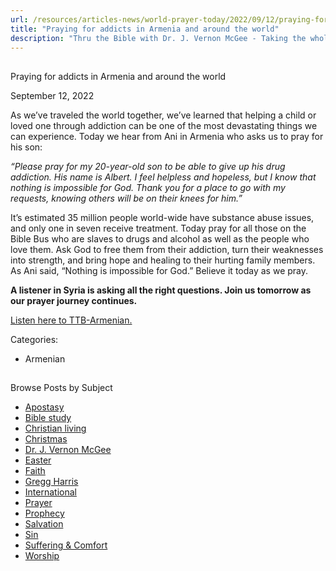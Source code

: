 ```yaml
---
url: /resources/articles-news/world-prayer-today/2022/09/12/praying-for-addicts-in-armenia-and-around-the-world
title: "Praying for addicts in Armenia and around the world"
description: "Thru the Bible with Dr. J. Vernon McGee - Taking the whole Word to the whole world"
---
```







## 
 Praying for addicts in Armenia and around the world


September 12, 2022
![]()




As we’ve traveled the world together, we’ve learned that helping a child or loved one through addiction can be one of the most devastating things we can experience. Today we hear from Ani in Armenia who asks us to pray for his son:

*“Please pray for my 20-year-old son to be able to give up his drug addiction. His name is Albert. I feel helpless and hopeless, but I know that nothing is impossible for God. Thank you for a place to go with my requests, knowing others will be on their knees for him.”*

It’s estimated 35 million people world-wide have substance abuse issues, and only one in seven receive treatment. Today pray for all those on the Bible Bus who are slaves to drugs and alcohol as well as the people who love them. Ask God to free them from their addiction, turn their weaknesses into strength, and bring hope and healing to their hurting family members. As Ani said, “Nothing is impossible for God.” Believe it today as we pray.

**A listener in Syria is asking all the right questions. Join us tomorrow as our prayer journey continues.**

[Listen here to TTB-Armenian.](https://ttb.twr.org/home/day,0422/language,HYEEST)



Categories: 


* Armenian









## 
 Browse Posts by Subject


* [Apostasy](/resources/articles-news/-in-tags/tags/Apostasy)
* [Bible study](/resources/articles-news/-in-tags/tags/Bible-study)
* [Christian living](/resources/articles-news/-in-tags/tags/Christian-living)
* [Christmas](/resources/articles-news/-in-tags/tags/Christmas)
* [Dr. J. Vernon McGee](/resources/articles-news/-in-tags/tags/Dr-J-Vernon-McGee)
* [Easter](/resources/articles-news/-in-tags/tags/easter)
* [Faith](/resources/articles-news/-in-tags/tags/Faith)
* [Gregg Harris](/resources/articles-news/-in-tags/tags/Gregg-Harris)
* [International](/resources/articles-news/-in-tags/tags/International)
* [Prayer](/resources/articles-news/-in-tags/tags/prayer)
* [Prophecy](/resources/articles-news/-in-tags/tags/Prophecy)
* [Salvation](/resources/articles-news/-in-tags/tags/Salvation)
* [Sin](/resources/articles-news/-in-tags/tags/sin)
* [Suffering & Comfort](/resources/articles-news/-in-tags/tags/Suffering-Comfort)
* [Worship](/resources/articles-news/-in-tags/tags/worship)






